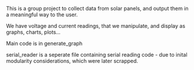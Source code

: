This is a group project to collect data from solar panels, and output them in a meaningful way to the user.

We have voltage and current readings, that we manipulate, and display as graphs, charts, plots...

Main code is in generate_graph

serial_reader is a seperate file containing serial reading code - due to inital modularity considerations, which were later scrapped.
